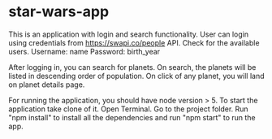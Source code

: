 # star-wars-app

This is an application with login and search functionality. 
User can login using credentials from https://swapi.co/people API. Check for the available users. 
Username: name
Password: birth_year

After logging in, you can search for planets. On search, the planets will be listed in descending order of population. On click of any planet, you will land on planet details page.

For running the application, you should have node version > 5. To start the application take clone of it. 
Open Terminal.
Go to the project folder.
Run "npm install" to install all the dependencies and run "npm start" to run the app.
